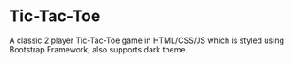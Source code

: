 # Tic-Tac-Toe
A classic 2 player Tic-Tac-Toe game in HTML/CSS/JS which is styled using Bootstrap Framework, also supports dark theme.

